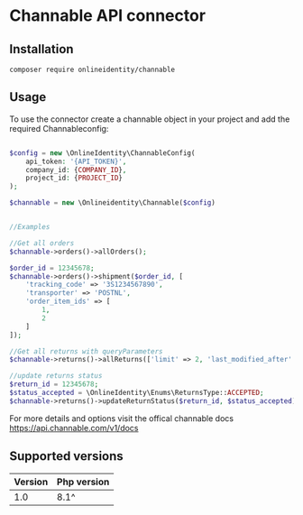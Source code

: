 # Channable API connector

## Installation

`composer require onlineidentity/channable`

## Usage

To use the connector create a channable object in your project and add the required Channableconfig:

````php

$config = new \OnlineIdentity\ChannableConfig(
    api_token: '{API_TOKEN}',
    company_id: {COMPANY_ID},
    project_id: {PROJECT_ID}
);

$channable = new \Onlineidentity\Channable($config)


//Examples

//Get all orders
$channable->orders()->allOrders();

$order_id = 12345678;
$channable->orders()->shipment($order_id, [
    'tracking_code' => '3S1234567890',
    'transporter' => 'POSTNL',
    'order_item_ids' => [
        1,
        2
    ]
]);

//Get all returns with queryParameters
$channable->returns()->allReturns(['limit' => 2, 'last_modified_after' => '2022-01-01']);

//update returns status
$return_id = 12345678;
$status_accepted = \OnlineIdentity\Enums\ReturnsType::ACCEPTED;
$channable->returns()->updateReturnStatus($return_id, $status_accepted);
````
For more details and options visit the offical channable docs https://api.channable.com/v1/docs

## Supported versions

| Version | Php version |
|---------|-------------|
| 1.0     | 8.1^        |
